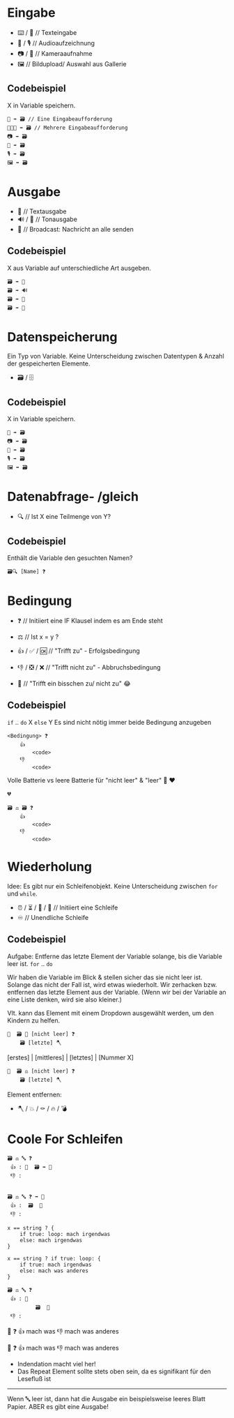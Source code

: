 # Eingabe
- ⌨️ / 📝          // Texteingabe
- 🎤 / 🎙️         // Audioaufzeichnung
- 📷 / 📸         // Kameraaufnahme
- 🖼️              // Bildupload/ Auswahl aus Gallerie

## Codebeispiel
X in Variable speichern.

```
📝 ➡️ 🗃️ // Eine Eingabeaufforderung
📝📝📝 ➡️ 🗃️ // Mehrere Eingabeaufforderung
📷 ➡️ 🗃️
🎤 ➡️ 🗃️
🎙️ ➡️ 🗃️
🖼️ ➡️ 🗃️
```

# Ausgabe
- 💬              // Textausgabe
- 🔊 / 📢         // Tonausgabe
- 📡              // Broadcast: Nachricht an alle senden

## Codebeispiel
X aus Variable auf unterschiedliche Art ausgeben.

```
🗃️ ➡️ 💬
🗃️ ➡️ 🔊
🗃️ ➡️ 📢
🗃️ ➡️ 📡
```

# Datenspeicherung
Ein Typ von Variable.
Keine Unterscheidung zwischen Datentypen & Anzahl der gespeicherten Elemente.

- 🗃️ / 🗄️         

## Codebeispiel
X in Variable speichern.

```
📝 ➡️ 🗃️
📷 ➡️ 🗃️
🎤 ➡️ 🗃️
🎙️ ➡️ 🗃️
🖼️ ➡️ 🗃️
```

# Datenabfrage- /gleich
- 🔍              // Ist X eine Teilmenge von Y?

## Codebeispiel
Enthält die Variable den gesuchten Namen?

```
🗃️🔍 [Name] ❓ 
```

# Bedingung
- ❓              // Initiiert eine IF Klausel indem es am Ende steht

- ⚖️               // Ist x = y ?
- 👍 / ✅ / 🆗    // "Trifft zu" - Erfolgsbedingung
- 👎 / ❎ / ❌    // "Trifft nicht zu" - Abbruchsbedingung
- 🤏              // "Trifft ein bisschen zu/ nicht zu" 😂

## Codebeispiel
`if` .. `do` X `else` Y
Es sind nicht nötig immer beide Bedingung anzugeben

```
<Bedingung> ❓
    👍
        <code>
    👎
        <code>
```

Volle Batterie vs leere Batterie für "nicht leer" & "leer"
🔋 
❤️

💔

```
🗃️ ⚖️ 🗃️ ❓ 
    👍
        <code>
    👎
        <code>
```

# Wiederholung
Idee: Es gibt nur ein Schleifenobjekt.
Keine Unterscheidung zwischen `for` und `while`.

- ⏰ / ⏳ / 🔁 / 🔄    // Initiiert eine Schleife
- ♾️                    // Unendliche Schleife


## Codebeispiel
Aufgabe: Entferne das letzte Element der Variable solange, bis die Variable leer ist. 
`for` .. `do` 

Wir haben die Variable im Blick & stellen sicher das sie nicht leer ist. 
Solange das nicht der Fall ist, wird etwas wiederholt.
    Wir zerhacken bzw. entfernen das letzte Element aus der Variable.
    (Wenn wir bei der Variable an eine Liste denken, wird sie also kleiner.)

Vlt. kann das Element mit einem Dropdown ausgewählt werden, um den Kindern zu helfen.

```
🔁  🗃️ 👀 [nicht leer] ❓
    🗃️ [letzte] 🪓
```

[erstes] | [mittleres] | [letztes] | [Nummer X]

```
🔁  🗃️ ⚖️ [nicht leer] ❓
    🗃️ [letzte] 🪓
```


Element entfernen:
- 🪓 / 💥 / ⚰️ / 🔥 / 💣


# Coole For Schleifen

```
🗃️ ⚖️ 🔤 ❓ 
 👍 : 🔁  🗃️ ➡️ 💬
 👎 : 


🗃️ ⚖️ 🔤 ❓ ➡️ 🔁 
 👍 :  🗃️  💬
 👎 :

x == string ? {
    if true: loop: mach irgendwas
    else: mach irgendwas  
}

x == string ? if true: loop: {
    if true: mach irgendwas
    else: mach was anderes
}

🗃️ ⚖️ 🔤 ❓ 
 👍 : 🔁 
         🗃️  💬
 👎 :
```

🔁
    <Bedingung> ❓
        👍 mach was
        👎 mach was anderes

🔁 <Bedingung> ❓
        👍 mach was
        👎 mach was anderes

- Indendation macht viel her!
- Das Repeat Element sollte stets oben sein, da es signifikant für den Lesefluß ist


---
Wenn 🔤 leer ist, dann hat die Ausgabe ein beispielsweise leeres Blatt Papier.
ABER es gibt eine Ausgabe!